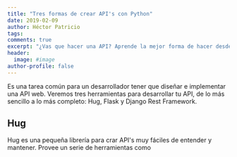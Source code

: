 ```yaml
---
title: "Tres formas de crear API's con Python"
date: 2019-02-09
author: Héctor Patricio
tags:
comments: true
excerpt: "¿Vas que hacer una API? Aprende la mejor forma de hacer desde la más sencilla hasta las más completa."
header:
  image: #image
author-profile: false
---
```


Es una tarea común para un desarrollador tener que diseñar e implementar una API web. Veremos tres herramientas para desarrollar tu API, de lo más sencillo a lo más completo: Hug, Flask y Django Rest Framework.

## Hug

Hug es una pequeña librería para crar API's muy fáciles de entender y mantener.
Provee un serie de herramientas como